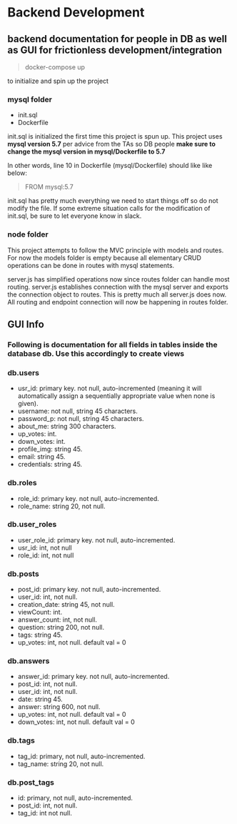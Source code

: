 # Backend Development #
## backend documentation for people in DB as well as GUI for frictionless development/integration ##

> docker-compose up

to initialize and spin up the project

### mysql folder ###
* init.sql
* Dockerfile

init.sql is initialized the first time this project is spun up.
This project uses **mysql version 5.7** per advice from the TAs so DB people **make sure to change the mysql version in mysql/Dockerfile to 5.7**

In other words, line 10 in Dockerfile (mysql/Dockerfile) should like like below:
> FROM mysql:5.7

init.sql has pretty much everything we need to start things off so do not modify the file. If some extreme situation calls for the modification of init.sql, be sure to let everyone know in slack.

### node folder ###
This project attempts to follow the MVC principle with models and routes. For now the models folder is empty because all elementary CRUD operations can be done in routes with mysql statements.

server.js has simplified operations now since routes folder can handle most routing. 
server.js establishes connection with the mysql server and exports the connection object to routes. This is pretty much all server.js does now. All routing and endpoint connection will now be happening in routes folder.

## GUI Info ##
### Following is documentation for all fields in tables inside the database db. Use this accordingly to create views ###

### db.users ###
* usr_id: primary key. not null, auto-incremented (meaning it will automatically assign a sequentially appropriate value when none is given).
* username: not null, string 45 characters.
* password_p: not null, string 45 characters.
* about_me: string 300 characters.
* up_votes: int.
* down_votes: int.
* profile_img: string 45.
* email: string 45.
* credentials: string 45.

### db.roles ###
* role_id: primary key. not null, auto-incremented.
* role_name: string 20, not null.

### db.user_roles ###
* user_role_id: primary key. not null, auto-incremented.
* usr_id: int, not null
* role_id: int, not null

### db.posts ###
* post_id: primary key. not null, auto-incremented.
* user_id: int, not null.
* creation_date: string 45, not null.
* viewCount: int.
* answer_count: int, not null.
* question: string 200, not null.
* tags: string 45.
* up_votes: int, not null. default val = 0

### db.answers ###
* answer_id: primary key. not null, auto-incremented.
* post_id: int, not null.
* user_id: int, not null.
* date: string 45.
* answer: string 600, not null.
* up_votes: int, not null. default val = 0
* down_votes: int, not null. default val = 0

### db.tags ###
* tag_id: primary, not null, auto-incremented.
* tag_name: string 20, not null.

### db.post_tags ###
* id: primary, not null, auto-incremented.
* post_id: int, not null.
* tag_id: int not null.